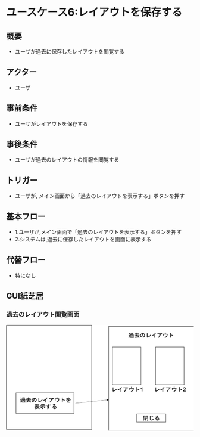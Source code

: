 # ユースケース6:レイアウトを保存する
## 概要
- ユーザが過去に保存したレイアウトを閲覧する
## アクター
- ユーザ
## 事前条件
- ユーザがレイアウトを保存する
## 事後条件
- ユーザが過去のレイアウトの情報を閲覧する
## トリガー
- ユーザが, メイン画面から「過去のレイアウトを表示する」ボタンを押す
## 基本フロー
- 1.ユーザが,メイン画面で「過去のレイアウトを表示する」ボタンを押す
- 2.システムは,過去に保存したレイアウトを画面に表示する
## 代替フロー
- 特になし
## GUI紙芝居
### 過去のレイアウト閲覧画面
![GUI紙芝居](img/usecase_savelauout.png)

